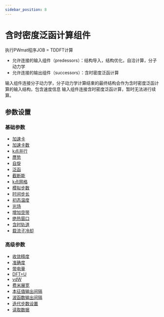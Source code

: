 ```yaml
---
sidebar_position: 8
---
```


# 含时密度泛函计算组件
执行PWmat程序JOB = TDDFT计算

- 允许连接的输入组件（predessors）：结构导入，结构优化，自洽计算，分子动力学
- 允许连接的输出组件（successors）：含时密度泛函计算

输入组件连接分子动力学，分子动力学计算结束的最终结构会作为含时密度泛函计算的输入结构，包含速度信息
输入组件连接含时密度泛函计算，暂时无法进行续算。

## 参数设置

### 基础参数

- [加速卡](/next/Q-Flow/模拟/计算参数/qflow_parameters_gpu/)
- [加速卡数](/next/Q-Flow/模拟/计算参数/qflow_parameters_gpu_number/)
- [k点并行](/next/Q-Flow/模拟/计算参数/qflow_parameters_kpara/)
- [赝势](/next/Q-Flow/模拟/计算参数/qflow_parameters_pp/)
- [自旋](/next/Q-Flow/模拟/计算参数/qflow_parameters_spin/)
- [泛函](/next/Q-Flow/模拟/计算参数/qflow_parameters_xcfunctional/)
- [截断能](/next/Q-Flow/模拟/计算参数/qflow_parameters_ecut/)
- [k点网格](/next/Q-Flow/模拟/计算参数/qflow_parameters_kmesh/)
- [模拟步数](/next/Q-Flow/模拟/计算参数/qflow_parameters_md/)
- [时间步长](/next/Q-Flow/模拟/计算参数/qflow_parameters_md/)
- [初态温度](/next/Q-Flow/模拟/计算参数/qflow_parameters_md/)
- [光场](/next/Q-Flow/模拟/计算参数/qflow_parameters_tddft/)
- [增加空带](/next/Q-Flow/模拟/计算参数/qflow_parameters_addband/)
- [绝热窗口](/next/Q-Flow/模拟/计算参数/qflow_parameters_tddft/)
- [含时轨道](/next/Q-Flow/模拟/计算参数/qflow_parameters_tddft/)
- [载流子冷却](/next/Q-Flow/模拟/计算参数/qflow_parameters_tddft/)

### 高级参数

- [收敛精度](/next/Q-Flow/模拟/计算参数/qflow_parameters_convergence/)
- [准确度](/next/Q-Flow/模拟/计算参数/qflow_parameters_accuracy/)
- [带电量](/next/Q-Flow/模拟/计算参数/qflow_parameters_net_charge/)
- [DFT+U](/next/Q-Flow/模拟/计算参数/qflow_parameters_dft+u/)
- [vdW](/next/Q-Flow/模拟/计算参数/qflow_parameters_vdw/)
- [费米展宽](/next/Q-Flow/模拟/计算参数/qflow_parameters_fermide/)
- [本征值输出间隔](/next/Q-Flow/模拟/计算参数/qflow_parameters_tddft/)
- [波函数输出间隔](/next/Q-Flow/模拟/计算参数/qflow_parameters_tddft/)
- [迭代步数设置](/next/Q-Flow/模拟/计算参数/qflow_parameters_iteration/)
- [读取数据](/next/Q-Flow/模拟/计算参数/qflow_parameters_read_data/)
